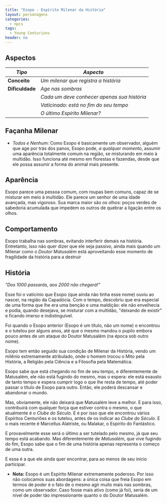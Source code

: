 ```yaml
---
title: "Esopo - Espírito Milenar da História"
layout: personagens
categories:
  - npcs 
tags:
  - Young Centurions
header: no
---
```


## Aspectos



| ***Tipo***       | ***Aspecto***                                                           |
|------------------|-------------------------------------------------------------------------|
| __Conceito__     | _Um milenar que registra a história_   |
| __Dificuldade__  | _Age nas sombras_                                                 |
|                  | _Cada um deve conhecer apenas sua história_        |
|                  | _Vaticinado: está no fim do seu tempo_   |
|                  | _O último Espírito Milenar?_            |

## Façanha Milenar

+ _Todos e Nenhum:_ Como Esopo é basicamente um observador, alguém que age por trás dos panos, Esopo pode, _a qualquer momento_, assumir uma aparência totalmente comum na região, se misturando em meio à multidão. Isso funciona até mesmo em florestas e fazendas, desde que ele possa assumir a forma do animal mais presente.

## Aparência

Esopo parece uma pessoa comum, com roupas bem comuns, capaz de se misturar em meio à multidão. Ele parece um senhor de uma idade avançada, mas vigoroso. Sua marca maior são os olhos: poços verdes de sabedoria acumulada que impedem os outros de quebrar a ligação entre os olhos.

## Comportamento

Esopo trabalha nas sombras, evitando interferir demais na história. Entretanto, isso não quer dizer que ele seja passivo, ainda mais quando um Milenar como o _Doutor Matusalém_ está aproveitando esse momento de fragilidade da história para a destruir

## História

_"Dos 1000 passarás, aos 2000 não chegará!"_

Esse foi o vaticínio que Esopo (que ainda não tinha esse nome) ouviu ao nascer, na região da Capadócia. Com o tempo, descobriu que era especial de uma forma que lhe era uma benção e uma maldição: ele não envelhecia e podia, quando desejava, se misturar com a multidão, "deixando de existir" e ficando imerso e indistinguível. 

Foi quando o Esopo anterior (Esopo é um título, não um nome) o encontrou e o tutelou por alguns anos, até que o mesmo mandou o pupilo embora pouco antes de um ataque do Doutor Matusalém (na época sob outro nome).

Esopo tem então seguido sua condição de Milenar da História, vendo um milênio extremamente atribulado, onde o homem trocou o Mito pela História, a Religião pela Ciência e a Filosofia pela Matemática. 

Esopo sabe que está chegando no fim de seu tempo, e diferentemente de Matusalém, ele não está fugindo do mesmo, mas o espera: ele está exausto de tanto tempo e espera cumprir logo o que lhe resta de tempo, até poder passar o título de Esopo para outro. Então, ele poderá descansar e abandonar o mundo. 

Mas, obviamente, ele não deixará que Matusalém leve a melhor. E para isso, contribuirá com qualquer força que estiver contra o mesmo, o que atualmente é o _Clube do Século_. E é por isso que ele encontrou vários Espíritos Centuriões e os tutelou, antes de os indicar ao _Clube do Século_. E o mais recente é Marcellus Alatriste, ou Malakar, o Espírito do Fantástico.

E provavelmente esse será o último a ser tutelado pelo mesmo, já que seu tempo está acabando. Mas diferentemente de _Matusalém_, que vive fugindo do fim, Esopo sabe que o fim de uma história apenas representa o começo de uma outra.

E essa é a que ele ainda quer encontrar, para ao menos de seu início participar.

+ **Nota:** Esopo é um Espírito Milenar extremamente poderoso. Por isso não colocamos suas abordagens: a única coisa que freia Esopo em termos de poder é o fato de o mesmo agir muito mais nas sombras, como um observador. Caso fosse mais ativo (como já foi), seria de um nível de poder tão impressionante quanto o do Doutor Matusalém.
